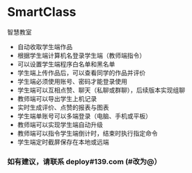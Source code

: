 # SmartClass
智慧教室

- 自动收取学生端作品
- 根据学生端计算机名登录学生端（教师端指令）
- 可以设置学生端程序白名单和黑名单
- 学生端上传作品后，可以查看同学的作品并评价
- 学生端必须使用账号、密码才能登录使用
- 学生端可以互相点赞、聊天（私聊或群聊），后续版本实现组聊
- 教师端可以导出学生上机记录
- 实时生成评价、点赞的报表与图表
- 学生端单账号可以多端登录（电脑、手机或平板）
- 教师端可以实现学生端自动升级
- 教师端可以指令学生端倒计时，结束时执行指定命令
- 学生端定时截屏保存在本地或远端


### 如有建议，请联系 deploy#139.com  (#改为@）
